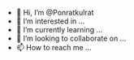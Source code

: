 - 👋 Hi, I’m @Ponratkulrat
- 👀 I’m interested in ...
- 🌱 I’m currently learning ...
- 💞️ I’m looking to collaborate on ...
- 📫 How to reach me ...

<!---
Ponratkulrat/Ponratkulrat is a ✨ special ✨ repository because its `README.md` (this file) appears on your GitHub profile.
You can click the Preview link to take a look at your changes.
--->
